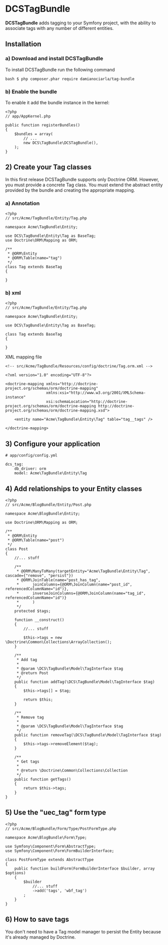 DCSTagBundle
============

**DCSTagBundle** adds tagging to your Symfony project, with the ability to associate tags with any number of different entities.

## Installation

### a) Download and install DCSTagBundle

To install DCSTagBundle run the following command

	bash $ php composer.phar require damianociarla/tag-bundle

### b) Enable the bundle

To enable it add the bundle instance in the kernel:

	<?php
	// app/AppKernel.php

	public function registerBundles()
	{
	    $bundles = array(
        	// ...
        	new DCS\TagBundle\DCSTagBundle(),
    	);
	}

## 2) Create your Tag classes

In this first release DCSTagBundle supports only Doctrine ORM. However, you must provide a concrete Tag class.
You must extend the abstract entity provided by the bundle and creating the appropriate mapping.

### a) Annotation

    <?php
    // src/Acme/TagBundle/Entity/Tag.php

    namespace Acme\TagBundle\Entity;

    use DCS\TagBundle\Entity\Tag as BaseTag;
    use Doctrine\ORM\Mapping as ORM;

    /**
     * @ORM\Entity
     * @ORM\Table(name="tag")
     */
    class Tag extends BaseTag
    {

    }

### b) xml

    <?php
    // src/Acme/TagBundle/Entity/Tag.php

    namespace Acme\TagBundle\Entity;

    use DCS\TagBundle\Entity\Tag as BaseTag;

    class Tag extends BaseTag
    {

    }

XML mapping file

    <!-- src/Acme/TagBundle/Resources/config/doctrine/Tag.orm.xml -->

    <?xml version="1.0" encoding="UTF-8"?>

    <doctrine-mapping xmlns="http://doctrine-project.org/schemas/orm/doctrine-mapping"
                      xmlns:xsi="http://www.w3.org/2001/XMLSchema-instance"
                      xsi:schemaLocation="http://doctrine-project.org/schemas/orm/doctrine-mapping http://doctrine-project.org/schemas/orm/doctrine-mapping.xsd">

        <entity name="Acme\TagBundle\Entity\Tag" table="tag__tags" />

    </doctrine-mapping>

## 3) Configure your application

	# app/config/config.yml

    dcs_tag:
        db_driver: orm
        model: Acme\TagBundle\Entity\Tag

## 4) Add relationships to your Entity classes

    <?php
    // src/Acme/BlogBundle/Entity/Post.php

    namespace Acme\BlogBundle\Entity;

    use Doctrine\ORM\Mapping as ORM;

    /**
     * @ORM\Entity
     * @ORM\Table(name="post")
     */
    class Post
    {
        //... stuff

        /**
         * @ORM\ManyToMany(targetEntity="Acme\TagBundle\Entity\Tag", cascade={"remove", "persist"})
         * @ORM\JoinTable(name="post_has_tag",
         *      joinColumns={@ORM\JoinColumn(name="post_id", referencedColumnName="id")},
         *      inverseJoinColumns={@ORM\JoinColumn(name="tag_id", referencedColumnName="id")}
         *      )
         */
        protected $tags;

        function __construct()
        {
            //... stuff

            $this->tags = new \Doctrine\Common\Collections\ArrayCollection();
        }

        /**
         * Add tag
         *
         * @param \DCS\TagBundle\Model\TagInterface $tag
         * @return Post
         */
        public function addTag(\DCS\TagBundle\Model\TagInterface $tag)
        {
            $this->tags[] = $tag;

            return $this;
        }

        /**
         * Remove tag
         *
         * @param \DCS\TagBundle\Model\TagInterface $tag
         */
        public function removeTag(\DCS\TagBundle\Model\TagInterface $tag)
        {
            $this->tags->removeElement($tag);
        }

        /**
         * Get tags
         *
         * @return \Doctrine\Common\Collections\Collection
         */
        public function getTags()
        {
            return $this->tags;
        }
    }

## 5) Use the "uec_tag" form type

    <?php
    // src/Acme/BlogBundle/Form/Type/PostFormType.php

    namespace Acme\BlogBundle\Form\Type;

    use Symfony\Component\Form\AbstractType;
    use Symfony\Component\Form\FormBuilderInterface;

    class PostFormType extends AbstractType
    {
        public function buildForm(FormBuilderInterface $builder, array $options)
        {
            $builder
                //... stuff
                ->add('tags', 'wbf_tag')
            ;
        }
    }

## 6) How to save tags

You don't need to have a Tag model manager to persist the Entity because it's already managed by Doctrine.